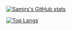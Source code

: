 [![Samirs's GitHub stats](https://github-readme-stats.vercel.app/api?username=alajmo)](https://github.com/anuraghazra/github-readme-stats)

[![Top Langs](https://github-readme-stats.vercel.app/api/top-langs/?username=alajmo)](https://github.com/anuraghazra/github-readme-stats)
